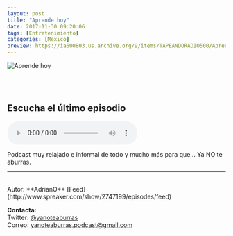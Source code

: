 ```yaml
---
layout: post
title: "Aprende hoy"
date: 2017-11-30 09:20:06
tags: [Entretenimiento]
categories: [Mexico]
preview: https://ia600803.us.archive.org/9/items/TAPEANDORADIO500/AprendeHoy300.jpg
---
```


![Aprende hoy](https://ia600803.us.archive.org/9/items/TAPEANDORADIO500/AprendeHoy500.jpg)

<br/>
<br/>

## Escucha el último episodio

<!--reproductor-feed=http://www.spreaker.com/show/2747199/episodes/feed-->
<!--reproductor-start-->
<audio id="audio" preload="auto" controls="" src="http://api.spreaker.com/download/episode/13984785/podcast_1517933551.mp3"></audio>
<!--reproductor-end-->

Podcast muy relajado e informal de todo y mucho más para que... Ya NO te aburras.  

_ _ _

<br>
Autor: **AdrianO**  
[Feed](http://www.spreaker.com/show/2747199/episodes/feed)  


**Contacta:**  
Twitter: [@yanoteaburras](https://twitter.com/yanoteaburras)  
Correo: [yanoteaburras.podcast@gmail.com](mailto:yanoteaburras.podcast@gmail.com)  

